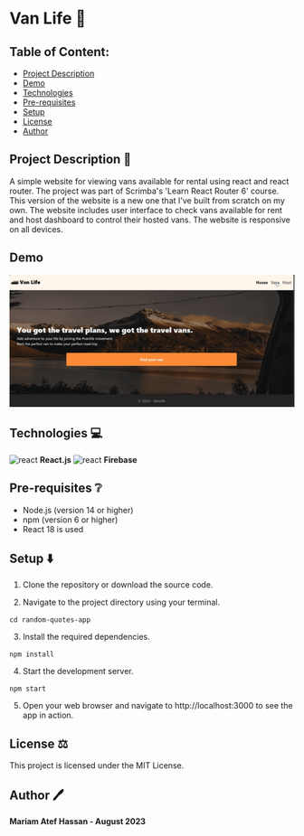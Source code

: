 # Van Life 🚙

## Table of Content:

- [Project Description](#project-description-page_facing_up)
- [Demo](#demo)
- [Technologies](#technologies)
- [Pre-requisites](#pre-requisites-grey_question)
- [Setup](#setup)
- [License](#license)
- [Author](#author)

## Project Description :page_facing_up:

A simple website for viewing vans available for rental using react and react router. The project was part of Scrimba's 'Learn React Router 6' course. This version of the website is a new one that I've built from scratch on my own. The website includes user interface to check vans available for rent and host dashboard to control their hosted vans. The website is responsive on all devices.

## Demo

<img src='demo.gif' alt='demo' />

## Technologies 💻

<img src="https://upload.wikimedia.org/wikipedia/commons/thumb/a/a7/React-icon.svg/2300px-React-icon.svg.png" alt="react" width="30" height="30"> __React.js__
<img src="https://firebase.google.com/static/downloads/brand-guidelines/PNG/logo-logomark.png" alt="react" width="30" height="30"> __Firebase__



## Pre-requisites :grey_question:

- Node.js (version 14 or higher)
- npm (version 6 or higher)
- React 18 is used

## Setup ⬇️

1. Clone the repository or download the source code.

2. Navigate to the project directory using your terminal.

```
cd random-quotes-app
```

3. Install the required dependencies.

```
npm install
```

4. Start the development server.

```
npm start
```

5. Open your web browser and navigate to http://localhost:3000 to see the app in action.


## License ⚖️

This project is licensed under the MIT License.

## Author 🖊️

**Mariam Atef Hassan  - August 2023**


